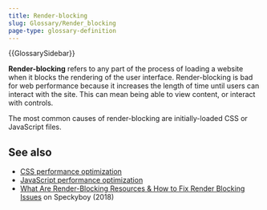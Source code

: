 ```yaml
---
title: Render-blocking
slug: Glossary/Render_blocking
page-type: glossary-definition
---
```


{{GlossarySidebar}}

**Render-blocking** refers to any part of the process of loading a website when it blocks the rendering of the user interface. Render-blocking is bad for web performance because it increases the length of time until users can interact with the site. This can mean being able to view content, or interact with controls.

The most common causes of render-blocking are initially-loaded CSS or JavaScript files.

## See also

- [CSS performance optimization](/en-US/docs/Learn/Performance/CSS)
- [JavaScript performance optimization](/en-US/docs/Learn/Performance/JavaScript)
- [What Are Render-Blocking Resources & How to Fix Render Blocking Issues](https://speckyboy.com/render-blocking/) on Speckyboy (2018)
